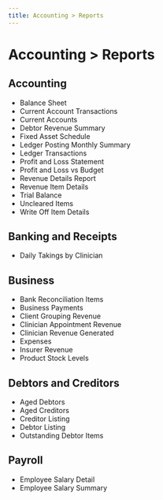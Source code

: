 ```yaml
---
title: Accounting > Reports
---
```


# Accounting > Reports

## Accounting

- Balance Sheet
- Current Account Transactions
- Current Accounts
- Debtor Revenue Summary
- Fixed Asset Schedule
- Ledger Posting Monthly Summary
- Ledger Transactions
- Profit and Loss Statement
- Profit and Loss vs Budget
- Revenue Details Report
- Revenue Item Details
- Trial Balance
- Uncleared Items
- Write Off Item Details

## Banking and Receipts

- Daily Takings by Clinician

## Business

- Bank Reconciliation Items
- Business Payments
- Client Grouping Revenue
- Clinician Appointment Revenue
- Clinician Revenue Generated
- Expenses
- Insurer Revenue
- Product Stock Levels

## Debtors and Creditors

- Aged Debtors
- Aged Creditors
- Creditor Listing
- Debtor Listing
- Outstanding Debtor Items

## Payroll

- Employee Salary Detail
- Employee Salary Summary
